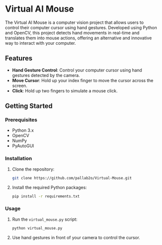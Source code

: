 # Virtual AI Mouse

The Virtual AI Mouse is a computer vision project that allows users to control their computer cursor using hand gestures. Developed using Python and OpenCV, this project detects hand movements in real-time and translates them into mouse actions, offering an alternative and innovative way to interact with your computer.

## Features

- **Hand Gesture Control**: Control your computer cursor using hand gestures detected by the camera.
- **Move Cursor**: Hold up your index finger to move the cursor across the screen.
- **Click**: Hold up two fingers to simulate a mouse click.

## Getting Started

### Prerequisites

- Python 3.x
- OpenCV
- NumPy
- PyAutoGUI

### Installation

1. Clone the repository:

   ```bash
   git clone https://github.com/pallab2o/Virtual-Mouse.git
   ```

2. Install the required Python packages:

   ```bash
   pip install -r requirements.txt
   ```

### Usage

1. Run the `virtual_mouse.py` script:

   ```bash
   python virtual_mouse.py
   ```

2. Use hand gestures in front of your camera to control the cursor.
